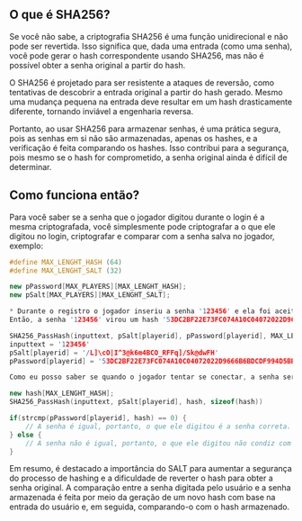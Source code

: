 ## O que é SHA256?
Se você não sabe, a criptografia SHA256 é uma função unidirecional e não pode ser revertida. Isso significa que, dada uma entrada (como uma senha), você pode gerar o hash correspondente usando SHA256, mas não é possível obter a senha original a partir do hash.

O SHA256 é projetado para ser resistente a ataques de reversão, como tentativas de descobrir a entrada original a partir do hash gerado. Mesmo uma mudança pequena na entrada deve resultar em um hash drasticamente diferente, tornando inviável a engenharia reversa.

Portanto, ao usar SHA256 para armazenar senhas, é uma prática segura, pois as senhas em si não são armazenadas, apenas os hashes, e a verificação é feita comparando os hashes. Isso contribui para a segurança, pois mesmo se o hash for comprometido, a senha original ainda é difícil de determinar.
## Como funciona então?
Para você saber se a senha que o jogador digitou durante o login é a mesma criptografada, você simplesmente pode criptografar a o que ele digitou no login, criptografar e comparar com a senha salva no jogador, exemplo:

```cpp
#define MAX_LENGHT_HASH (64)
#define MAX_LENGHT_SALT (32)

new pPassword[MAX_PLAYERS][MAX_LENGHT_HASH];
new pSalt[MAX_PLAYERS][MAX_LENGHT_SALT];

* Durante o registro o jogador inseriu a senha '123456' e ela foi aceita e salva. *
Então, a senha '123456' virou um hash '53DC2BF22E73FC074A10C04072022D9666B6BDCDF994D5BB67F3351CE47B1E1F' e você gerou um salt aleatório para o jogador e retornou isso: '/L]\cO|I^3@k6m4BCO_RFFq]/Sk@dwFH'.

SHA256_PassHash(inputtext, pSalt[playerid], pPassword[playerid], MAX_LENGHT_HASH - 1);
inputtext = '123456'
pSalt[playerid] = '/L]\cO|I^3@k6m4BCO_RFFq]/Sk@dwFH'
pPassword[playerid] = '53DC2BF22E73FC074A10C04072022D9666B6BDCDF994D5BB67F3351CE47B1E1F'

Como eu posso saber se quando o jogador tentar se conectar, a senha será igual a 123456? Simples. Vamos comparar o que ele digitar e verificar se é de acordo com a senha.

new hash[MAX_LENGHT_HASH];
SHA256_PassHash(inputtext, pSalt[playerid], hash, sizeof(hash))

if(strcmp(pPassword[playerid], hash) == 0) {
    // A senha é igual, portanto, o que ele digitou é a senha correta.
} else {
    // A senha não é igual, portanto, o que ele digitou não condiz com a senha verdadeira.
}
```

Em resumo, é destacado a importância do SALT para aumentar a segurança do processo de hashing e a dificuldade de reverter o hash para obter a senha original. A comparação entre a senha digitada pelo usuário e a senha armazenada é feita por meio da geração de um novo hash com base na entrada do usuário e, em seguida, comparando-o com o hash armazenado.

